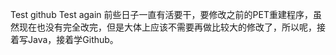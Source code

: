 Test github
Test again
前些日子一直有活要干，要修改之前的PET重建程序，虽然现在也没有完全改完，但是大体上应该不需要再做比较大的修改了，所以呢，接着写Java，接着学Github。

